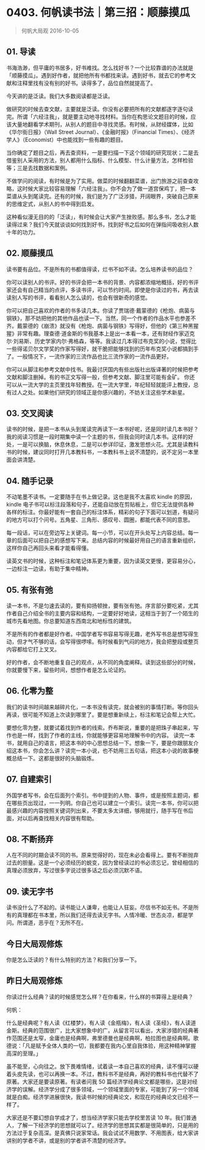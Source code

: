 # 0403. 何帆读书法｜第三招：顺藤摸瓜
> 何帆大局观
2016-10-05

## 01. 导读

书海浩渺，但平庸的书居多，好书难找。怎么找好书？一个比较靠谱的办法就是「顺藤摸瓜」。遇到好作者，就把他所有书都找来读。遇到好书，就去它的参考文献和注释里找有没有别的好书。读得多了，品位自然就提高了。

今天讲的是泛读。我们大多数阅读都是泛读。

做研究的时候去查文献，主要就是泛读。你没有必要把所有的文献都逐字逐句读完。所谓「六经注我」，就是要主动地寻找材料。当你在构思论文题目的时候，应该大量地翻看学术期刊，从别人的题目中寻找灵感。有时候，从财经媒体，比如《华尔街日报》（Wall Street Journal）、《金融时报》（Financial Times）、《经济学人》（Economist）中也能找到一些有趣的题目。

当你确定了题目之后，再去查资料，一是要扫描一下这个领域的研究现状；二是去借鉴别人采用的方法，别人都用什么指标、什么模型、什么计量方法，怎样检验等；三是去找数据和案例。

不做学问的阅读，有时候是为了实用。做菜的时候翻翻菜谱，出门旅游之前查查攻略，这时候大家比较容易理解「六经注我」。你不会为了做一道宫保鸡丁，把一本菜谱从头到尾读完。还有的时候，我们是为了广泛涉猎，开阔眼界，突破自己原来的思维定式，从别人的书中得到启发。

这种看似漫无目的的「泛读」，有时候会让大家产生挫败感。那么多书，怎么才能读得过来？我们今天就谈谈如何找到好书，找到好书之后如何在弹指间吸收别人数十年的功力。

## 02. 顺藤摸瓜

读书要有品位。不是所有的书都值得读，烂书不如不读。怎么培养读书的品位？

你可以读别人的书评。好的书评会把一本书的背景、内容都浓缩地概括，好的书评家还会有自己精当的点评，多读书评，可以节约时间。即使是你读过的书，再去读读别人写的书评，看看别人怎么读的，也会有很新奇的感觉。

你可以把自己喜欢的作者的书多读几本。你读了贾瑞德·戴蒙德的《枪炮、病菌与钢铁》，那不妨把他的其他作品也读一下。当然，同一个作者的作品水平也参差不齐。戴蒙德的《崩溃》就没有《枪炮、病菌与钢铁》写得好，但他的《第三种黑猩猩》非常有趣。理查德·道金斯的书我基本上是出一本看一本，还有财经作家迈克尔·刘易斯、历史学家内尔·弗格森，等等。我读过几本得过布克奖的小说，觉得比一些得诺贝尔文学奖的作家写得好，就干脆把能够找到的历年布克奖小说都搞到手了。一般情况下，一流作家的三流作品也比三流作家的一流作品更好。

你可以从脚注和参考文献中找书。我最讨厌国内有些出版社出版译著的时候把参考文献和脚注删掉。有的书正文写得一般，但参考文献、脚注里可能有金矿。 你还可以从一流大学的主页里找年轻教授。在一流大学里，年纪轻轻就能评上教授，总有过人之处。如果他们研究的领域正是你感兴趣的，不妨关注这些学术新星。

## 03. 交叉阅读

读书的时候，是把一本书从头到尾读完再读下一本书好呢，还是同时读几本书好？我的阅读习惯是一段时期集中读一个主题的书，但我会同时读几本书。这样的好处，一是可以换脑，休息休息，二是可以参详印证，激发思想火花。尤其是读教科书的时候，建议同时打开几本教科书，一本教科书上说不清楚的，说不定另一本里面会讲清楚。

## 04. 随手记录

不动笔墨不读书。一定要随手在书上做记录。这也是我不太喜欢 kindle 的原因，kindle 电子书可以标注段落和句子，还能自动放在剪贴板上，但它无法提供各种各样的标注。你最好能有一套自己的标注体系，精彩的句子下面可以划道，有疑问的地方可以打个问号。五角星、三角形、感叹号、圆圈，都能代表不同的意思。

每一段话，可以在旁边写上关键词。每一小节，可以在开头处写上内容总结。每一章的后面可以把自己的感想写下来。总结内容的时候最好用自己的语言重新组织，这样你自己再回头来看才能看得懂。

读英文书的时候，这种标注和笔记体系更为重要，因为读英文更慢，更容易分心，一边标注一边读，有助于集中精神。

## 05. 有张有弛

读一本书，不是匀速去读的，要有抑扬顿挫，要有张有弛。序言部分要吃紧，尤其作者自己介绍全书的主要内容和结构，一定要好好地读，这相当于到了一个陌生的城市先看地图。你总要知道东西南北和地标性的建筑。

不是所有的作者都是好作者。中国学者写书容易写得无趣，老外写书总是想写得生动，但才气不够的话，会写得很啰嗦。有时候看到气闷的地方，我会把整段或整页内容都给它打上叉叉。

好的作者，会不断地重复自己的观点，从不同的角度阐释。读到这些部分的时候，你就要慢下来，留些时间，想想作者是怎么论证的。

## 06. 化零为整

我们的读书时间越来越碎片化，一本书没有读完，就会被别的事情打断。等你回头再读，很可能不知道上次读到哪里了。要是想重新续上，标注和笔记会帮上大忙。

要想化零为整，就要试着找到作者的线索。乔布斯说，重要的是把珠子串起来，写作也是一样，找到了作者的主线，你就能够更容易地理解书中的内容。 读完一本书，就用自己的语言，把这本书的中心思想总结一下。想象一下，要是你跟朋友介绍这本书，你会怎么讲？读完一本小说，也不妨用三五句话，把这本小说的故事梗概总结一下。这都是很好的头脑锻炼。

## 07. 自建索引

外国学者写书，会在后面列个索引。书中提到的人物、事件，或是按照主题词，都在哪些页出现过，一一列明。你自己也可以建立一个索引。读完一本书，你可以把最感兴趣的内容按照关键词列出来，不要太多太详细，够用就行，随手写在书后面，对以后再查找相关内容很有帮助。

## 08. 不断扬弃

人在不同的时期会读不同的书。原来觉得好的，现在未必会看得上。要有不断抛弃过去的胆量。这是一个必须经历的蜕变，因为曾经读过的书必须忘记，曾经相信的真理必须放弃，写过很多字说过很多话之后必须沉默不语。

## 09. 读无字书

读书没什么了不起的。读书能让人谦卑，也能让人狂妄。尽信书不如无书。不是所有的真理都在书本里，所以我们还得去读无字书。人情冷暖、世态炎凉，都是学问。所谓道，恶乎在？无所不在。

## 今日大局观修炼

你是怎么泛读的？有什么特别的方法？和我们分享一下。

## 昨日大局观修炼

你读过什么经典？读的时候感觉怎么样？在你看来，什么样的书算得上是经典？

何帆：

什么是经典呢？有人读《红楼梦》，有人读《金瓶梅》，有人读《圣经》，有人读道金斯。经典的范围很广，比大家想象中的广。从留言可以看出，大家涉猎的经典著作范围还是太窄，金庸也是经典啊，弗里德曼也是经典啊，柏拉图也是经典啊。歌德说：「凡是赋予全体人类的一切，我都要在我内心里自我体验，用这种精神掌握高深的至理。」

虽不能至，心向往之。放下畏难情绪，试着读一本自己喜欢的经典，读不懂可以硬着头皮先读，也可以再换一本。不过，教科书不是经典，再好的教科书也代替不了原著。大家还是要读原著。有读者问我 50 篇经济学经典论文都是哪些，这是对经济学的误解。经济学分成了很多领域，一个领域里面的专家，可能到了另一个领域就是白痴。经济学进展很快，我读书时候的经典论文，和现在的经典论文已经不一样了。

大家还是不要幻想自学成才了，想当经济学家只能去学校里苦读 10 年。我们普通人，了解一下经济学的思想就可以了。经济学的思想其实都是很简单的，只是用的方法过于复杂高深。是真佛只说家常话。我会试试不用数学、不用图表，给大家讲讲别的学者不讲，或是别的学者讲不清楚的经济学。


